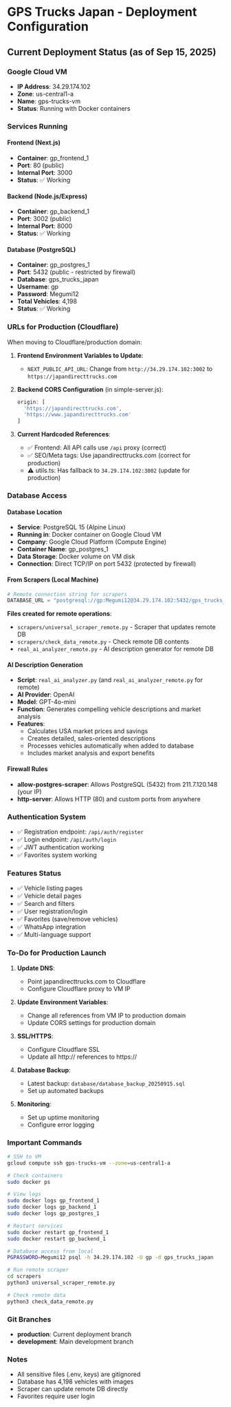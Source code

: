 # GPS Trucks Japan - Deployment Configuration

## Current Deployment Status (as of Sep 15, 2025)

### Google Cloud VM
- **IP Address**: 34.29.174.102
- **Zone**: us-central1-a
- **Name**: gps-trucks-vm
- **Status**: Running with Docker containers

### Services Running

#### Frontend (Next.js)
- **Container**: gp_frontend_1
- **Port**: 80 (public)
- **Internal Port**: 3000
- **Status**: ✅ Working

#### Backend (Node.js/Express)
- **Container**: gp_backend_1
- **Port**: 3002 (public)
- **Internal Port**: 8000
- **Status**: ✅ Working

#### Database (PostgreSQL)
- **Container**: gp_postgres_1
- **Port**: 5432 (public - restricted by firewall)
- **Database**: gps_trucks_japan
- **Username**: gp
- **Password**: Megumi12
- **Total Vehicles**: 4,198
- **Status**: ✅ Working

### URLs for Production (Cloudflare)

When moving to Cloudflare/production domain:

1. **Frontend Environment Variables to Update**:
   - `NEXT_PUBLIC_API_URL`: Change from `http://34.29.174.102:3002` to `https://japandirecttrucks.com`

2. **Backend CORS Configuration** (in simple-server.js):
   ```javascript
   origin: [
     'https://japandirecttrucks.com',
     'https://www.japandirecttrucks.com'
   ]
   ```

3. **Current Hardcoded References**:
   - ✅ Frontend: All API calls use `/api` proxy (correct)
   - ✅ SEO/Meta tags: Use japandirecttrucks.com (correct for production)
   - ⚠️ utils.ts: Has fallback to `34.29.174.102:3002` (update for production)

### Database Access

#### Database Location
- **Service**: PostgreSQL 15 (Alpine Linux)
- **Running in**: Docker container on Google Cloud VM
- **Company**: Google Cloud Platform (Compute Engine)
- **Container Name**: gp_postgres_1
- **Data Storage**: Docker volume on VM disk
- **Connection**: Direct TCP/IP on port 5432 (protected by firewall)

#### From Scrapers (Local Machine)
```python
# Remote connection string for scrapers
DATABASE_URL = "postgresql://gp:Megumi12@34.29.174.102:5432/gps_trucks_japan"
```

**Files created for remote operations**:
- `scrapers/universal_scraper_remote.py` - Scraper that updates remote DB
- `scrapers/check_data_remote.py` - Check remote DB contents
- `real_ai_analyzer_remote.py` - AI description generator for remote DB

#### AI Description Generation
- **Script**: `real_ai_analyzer.py` (and `real_ai_analyzer_remote.py` for remote)
- **AI Provider**: OpenAI
- **Model**: GPT-4o-mini
- **Function**: Generates compelling vehicle descriptions and market analysis
- **Features**:
  - Calculates USA market prices and savings
  - Creates detailed, sales-oriented descriptions
  - Processes vehicles automatically when added to database
  - Includes market analysis and export benefits

#### Firewall Rules
- **allow-postgres-scraper**: Allows PostgreSQL (5432) from 211.7.120.148 (your IP)
- **http-server**: Allows HTTP (80) and custom ports from anywhere

### Authentication System
- ✅ Registration endpoint: `/api/auth/register`
- ✅ Login endpoint: `/api/auth/login`
- ✅ JWT authentication working
- ✅ Favorites system working

### Features Status
- ✅ Vehicle listing pages
- ✅ Vehicle detail pages
- ✅ Search and filters
- ✅ User registration/login
- ✅ Favorites (save/remove vehicles)
- ✅ WhatsApp integration
- ✅ Multi-language support

### To-Do for Production Launch

1. **Update DNS**:
   - Point japandirecttrucks.com to Cloudflare
   - Configure Cloudflare proxy to VM IP

2. **Update Environment Variables**:
   - Change all references from VM IP to production domain
   - Update CORS settings for production domain

3. **SSL/HTTPS**:
   - Configure Cloudflare SSL
   - Update all http:// references to https://

4. **Database Backup**:
   - Latest backup: `database/database_backup_20250915.sql`
   - Set up automated backups

5. **Monitoring**:
   - Set up uptime monitoring
   - Configure error logging

### Important Commands

```bash
# SSH to VM
gcloud compute ssh gps-trucks-vm --zone=us-central1-a

# Check containers
sudo docker ps

# View logs
sudo docker logs gp_frontend_1
sudo docker logs gp_backend_1
sudo docker logs gp_postgres_1

# Restart services
sudo docker restart gp_frontend_1
sudo docker restart gp_backend_1

# Database access from local
PGPASSWORD=Megumi12 psql -h 34.29.174.102 -U gp -d gps_trucks_japan

# Run remote scraper
cd scrapers
python3 universal_scraper_remote.py

# Check remote data
python3 check_data_remote.py
```

### Git Branches
- **production**: Current deployment branch
- **development**: Main development branch

### Notes
- All sensitive files (.env, keys) are gitignored
- Database has 4,198 vehicles with images
- Scraper can update remote DB directly
- Favorites require user login